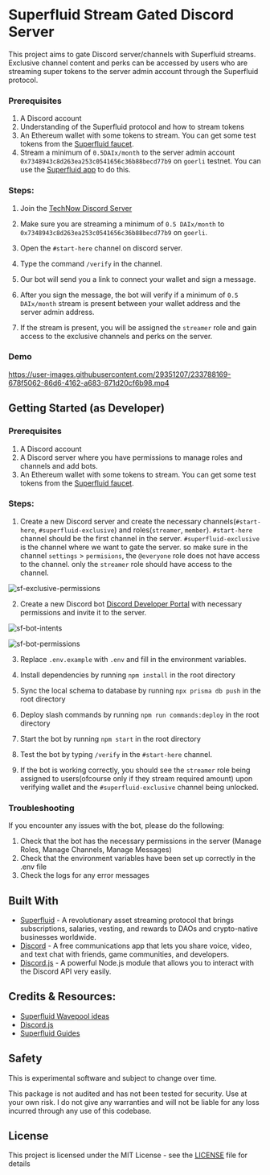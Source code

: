 # Superfluid Stream Gated Discord Server

This project aims to gate Discord server/channels with Superfluid streams. Exclusive channel content and perks can be accessed by users who are streaming super tokens to the server admin account through the Superfluid protocol.

### Prerequisites

1. A Discord account
2. Understanding of the Superfluid protocol and how to stream tokens
3. An Ethereum wallet with some tokens to stream. You can get some test tokens from the [Superfluid faucet](https://app.superfluid.finance/).
4. Stream a minimum of `0.5DAIx/month` to the server admin account `0x7348943c8d263ea253c0541656c36b88becd77b9` on `goerli` testnet. You can use the [Superfluid app](https://app.superfluid.finance/) to do this.

### Steps:

1. Join the [TechNow Discord Server](https://discord.gg/JEMFf5ux5M)

2. Make sure you are streaming a minimum of `0.5 DAIx/month` to `0x7348943c8d263ea253c0541656c36b88becd77b9` on `goerli`.

3. Open the `#⁠start-here` channel on discord server.

4. Type the command `/verify` in the channel.

5. Our bot will send you a link to connect your wallet and sign a message.

6. After you sign the message, the bot will verify if a minimum of `0.5 DAIx/month` stream is present between your wallet address and the server admin address.

7. If the stream is present, you will be assigned the `streamer` role and gain access to the exclusive channels and perks on the server.

### Demo

https://user-images.githubusercontent.com/29351207/233788169-678f5062-86d6-4162-a683-871d20cf6b98.mp4

## Getting Started (as Developer)

### Prerequisites

1. A Discord account
2. A Discord server where you have permissions to manage roles and channels and add bots.
3. An Ethereum wallet with some tokens to stream. You can get some test tokens from the [Superfluid faucet](https://app.superfluid.finance/).

### Steps:

1. Create a new Discord server and create the necessary channels(`#start-here`, `#superfluid-exclusive`) and roles(`streamer`, `member`). `#start-here` channel should be the first channel in the server. `#superfluid-exclusive` is the channel where we want to gate the server. so make sure in the channel `settings` > `permisions`, the `@everyone` role does not have access to the channel. only the `streamer` role should have access to the channel.

![sf-exclusive-permissions](https://user-images.githubusercontent.com/29351207/233772777-4ca61378-8406-4a09-b9a9-35f051fb284f.png)

2. Create a new Discord bot [Discord Developer Portal](https://discord.com/developers/applications) with necessary permissions and invite it to the server.

![sf-bot-intents](https://user-images.githubusercontent.com/29351207/233772853-9c023857-2fe8-4461-8916-d160b9cbb9fa.png)

![sf-bot-permissions](https://user-images.githubusercontent.com/29351207/233772866-b3376cdf-c27f-4e43-824e-c8a1f38af1cf.png)

3. Replace `.env.example` with `.env` and fill in the environment variables.

4. Install dependencies by running `npm install` in the root directory

5. Sync the local schema to database by running `npx prisma db push` in the root directory

6. Deploy slash commands by running `npm run commands:deploy` in the root directory

7. Start the bot by running `npm start` in the root directory

8. Test the bot by typing `/verify` in the `#start-here` channel.

9. If the bot is working correctly, you should see the `streamer` role being assigned to users(ofcourse only if they stream required amount) upon verifying wallet and the `#superfluid-exclusive` channel being unlocked.

### Troubleshooting

If you encounter any issues with the bot, please do the following:

1. Check that the bot has the necessary permissions in the server (Manage Roles, Manage Channels, Manage Messages)
2. Check that the environment variables have been set up correctly in the .env file
3. Check the logs for any error messages

## Built With

- [Superfluid](https://docs.superfluid.finance/) - A revolutionary asset streaming protocol that brings subscriptions, salaries, vesting, and rewards to DAOs and crypto-native businesses worldwide.
- [Discord](https://discord.com/) - A free communications app that lets you share voice, video, and text chat with friends, game communities, and developers.
- [Discord.js](https://discord.js.org/) - A powerful Node.js module that allows you to interact with the Discord API very easily.

## Credits & Resources:

- [Superfluid Wavepool ideas](https://superfluidhq.notion.site/Superfluid-Wave-Project-Ideas-7e8c792758004bd2ae452d1f9810cc58)
- [Discord.js](https://discordjs.guide/)
- [Superfluid Guides](https://docs.superfluid.finance/superfluid/resources/integration-guides)

## Safety

This is experimental software and subject to change over time.

This package is not audited and has not been tested for security. Use at your own risk.
I do not give any warranties and will not be liable for any loss incurred through any use of this codebase.

## License

This project is licensed under the MIT License - see the [LICENSE](LICENSE) file for details
